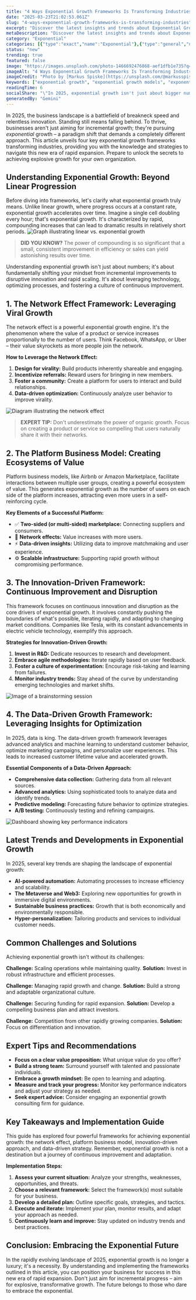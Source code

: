 ```yaml
---
title: "4 Ways Exponential Growth Frameworks Is Transforming Industries"
date: "2025-03-23T21:02:53.061Z"
slug: "4-ways-exponential-growth-frameworks-is-transforming-industries"
excerpt: "Discover the latest insights and trends about Exponential Growth Frameworks. This comprehensive guide covers everything you need to know about Exponential Growth Frameworks in 2025."
metaDescription: "Discover the latest insights and trends about Exponential Growth Frameworks. This comprehensive guide covers everything you need to know about Exponential ..."
category: "Exponential"
categories: [{"type":"exact","name":"Exponential"},{"type":"general","name":"Business"},{"type":"medium","name":"Finance"},{"type":"specific","name":"Venture Capital"},{"type":"niche","name":"Seed Funding"}]
status: "new"
trending: true
featured: false
image: "https://images.unsplash.com/photo-1466692476868-aef1dfb1e735?q=85&w=1200&fit=max&fm=webp&auto=compress"
imageAlt: "4 Ways Exponential Growth Frameworks Is Transforming Industries"
imageCredit: "Photo by [Markus Spiske](https://unsplash.com/@markusspiske) on Unsplash"
keywords: ["exponential growth", "exponential growth models", "exponential growth framework examples", "understand exponential growth", "exponential growth strategy", "exponential growth business model", "how to achieve exponential growth", "exponential growth marketing framework", "best exponential growth frameworks", "exponential growth consulting"]
readingTime: 6
socialShare: "\"In 2025, exponential growth isn't just about bigger numbers; it's about fundamentally reshaping your business model and embracing disruptive innovation.\""
generatedBy: "Gemini"
---
```




In 2025, the business landscape is a battlefield of breakneck speed and relentless innovation.  Standing still means falling behind.  To thrive, businesses aren't just aiming for incremental growth; they're pursuing *exponential* growth – a paradigm shift that demands a completely different approach. This article unveils four key exponential growth frameworks transforming industries, providing you with the knowledge and strategies to navigate this new era of rapid expansion.  Prepare to unlock the secrets to achieving explosive growth for your own organization.

## Understanding Exponential Growth: Beyond Linear Progression

Before diving into frameworks, let's clarify what exponential growth truly means. Unlike linear growth, where progress occurs at a constant rate, exponential growth accelerates over time.  Imagine a single cell doubling every hour; that's exponential growth.  It's characterized by rapid, compounding increases that can lead to dramatic results in relatively short periods.  ![Graph illustrating linear vs. exponential growth](https://images.unsplash.com/photo-1458014854819-1a40aa70211c?q=85&w=1200&fit=max&fm=webp&auto=compress)

> **DID YOU KNOW?**  The power of compounding is so significant that a small, consistent improvement in efficiency or sales can yield astonishing results over time.

Understanding exponential growth isn't just about numbers; it's about fundamentally shifting your mindset from incremental improvements to disruptive innovation and rapid scaling.  It's about leveraging technology, optimizing processes, and fostering a culture of continuous improvement.

## 1. The Network Effect Framework: Leveraging Viral Growth

The network effect is a powerful exponential growth engine.  It's the phenomenon where the value of a product or service increases proportionally to the number of users.  Think Facebook, WhatsApp, or Uber – their value skyrockets as more people join the network.

**How to Leverage the Network Effect:**

1.  **Design for virality:** Build products inherently shareable and engaging.
2.  **Incentivize referrals:** Reward users for bringing in new members.
3.  **Foster a community:** Create a platform for users to interact and build relationships.
4.  **Data-driven optimization:** Continuously analyze user behavior to improve virality.

![Diagram illustrating the network effect](https://images.unsplash.com/photo-1556155092-490a1ba16284?q=85&w=1200&fit=max&fm=webp&auto=compress)

> **EXPERT TIP:** Don't underestimate the power of organic growth.  Focus on creating a product or service so compelling that users naturally share it with their networks.

## 2. The Platform Business Model: Creating Ecosystems of Value

Platform business models, like Airbnb or Amazon Marketplace, facilitate interactions between multiple user groups, creating a powerful ecosystem of value.  This generates exponential growth as the number of users on each side of the platform increases, attracting even more users in a self-reinforcing cycle.

**Key Elements of a Successful Platform:**

*   ✅ **Two-sided (or multi-sided) marketplace:** Connecting suppliers and consumers.
*   🔑 **Network effects:** Value increases with more users.
*   ⚡ **Data-driven insights:**  Utilizing data to improve matchmaking and user experience.
*   ⚙️ **Scalable infrastructure:**  Supporting rapid growth without compromising performance.

## 3. The Innovation-Driven Framework: Continuous Improvement and Disruption

This framework focuses on continuous innovation and disruption as the core drivers of exponential growth.  It involves constantly pushing the boundaries of what's possible, iterating rapidly, and adapting to changing market conditions.  Companies like Tesla, with its constant advancements in electric vehicle technology, exemplify this approach.

**Strategies for Innovation-Driven Growth:**

1.  **Invest in R&D:** Dedicate resources to research and development.
2.  **Embrace agile methodologies:**  Iterate rapidly based on user feedback.
3.  **Foster a culture of experimentation:** Encourage risk-taking and learning from failures.
4.  **Monitor industry trends:** Stay ahead of the curve by understanding emerging technologies and market shifts.

![Image of a brainstorming session](https://images.unsplash.com/photo-1535231540604-72e8fbaf8cdb?q=85&w=1200&fit=max&fm=webp&auto=compress)

## 4. The Data-Driven Growth Framework: Leveraging Insights for Optimization

In 2025, data is king. The data-driven growth framework leverages advanced analytics and machine learning to understand customer behavior, optimize marketing campaigns, and personalize user experiences.  This leads to increased customer lifetime value and accelerated growth.

**Essential Components of a Data-Driven Approach:**

*   **Comprehensive data collection:** Gathering data from all relevant sources.
*   **Advanced analytics:** Using sophisticated tools to analyze data and identify trends.
*   **Predictive modeling:** Forecasting future behavior to optimize strategies.
*   **A/B testing:** Continuously testing and refining campaigns.

![Dashboard showing key performance indicators](https://images.unsplash.com/photo-1466692476868-aef1dfb1e735?q=85&w=1200&fit=max&fm=webp&auto=compress)

## Latest Trends and Developments in Exponential Growth

In 2025, several key trends are shaping the landscape of exponential growth:

*   **AI-powered automation:** Automating processes to increase efficiency and scalability.
*   **The Metaverse and Web3:**  Exploring new opportunities for growth in immersive digital environments.
*   **Sustainable business practices:**  Growth that is both economically and environmentally responsible.
*   **Hyper-personalization:** Tailoring products and services to individual customer needs.

## Common Challenges and Solutions

Achieving exponential growth isn't without its challenges:

**Challenge:** Scaling operations while maintaining quality.
**Solution:** Invest in robust infrastructure and efficient processes.

**Challenge:** Managing rapid growth and change.
**Solution:** Build a strong and adaptable organizational culture.

**Challenge:** Securing funding for rapid expansion.
**Solution:** Develop a compelling business plan and attract investors.

**Challenge:** Competition from other rapidly growing companies.
**Solution:** Focus on differentiation and innovation.

## Expert Tips and Recommendations

*   **Focus on a clear value proposition:**  What unique value do you offer?
*   **Build a strong team:** Surround yourself with talented and passionate individuals.
*   **Embrace a growth mindset:**  Be open to learning and adapting.
*   **Measure and track your progress:**  Monitor key performance indicators and adjust your strategy as needed.
*   **Seek expert advice:** Consider engaging an exponential growth consulting firm for guidance.

## Key Takeaways and Implementation Guide

This guide has explored four powerful frameworks for achieving exponential growth: the network effect, platform business model, innovation-driven approach, and data-driven strategy.  Remember, exponential growth is not a destination but a journey of continuous improvement and adaptation.

**Implementation Steps:**

1. **Assess your current situation:** Analyze your strengths, weaknesses, opportunities, and threats.
2. **Choose a relevant framework:** Select the framework(s) most suitable for your business.
3. **Develop a detailed plan:** Outline specific goals, strategies, and tactics.
4. **Execute and iterate:** Implement your plan, monitor results, and adapt your approach as needed.
5. **Continuously learn and improve:** Stay updated on industry trends and best practices.

## Conclusion: Embracing the Exponential Future

In the rapidly evolving landscape of 2025, exponential growth is no longer a luxury; it's a necessity. By understanding and implementing the frameworks outlined in this article, you can position your business for success in this new era of rapid expansion.  Don't just aim for incremental progress – aim for explosive, transformative growth.  The future belongs to those who dare to embrace the exponential.

